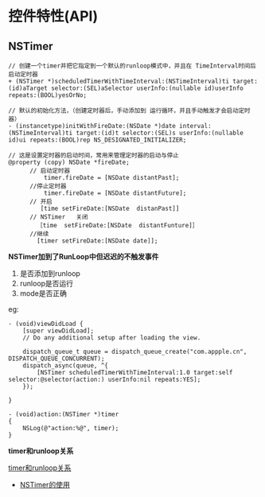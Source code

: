 # 控件特性(API)


## NSTimer
```
// 创建一个timer并把它指定到一个默认的runloop模式中，并且在 TimeInterval时间后 启动定时器
+ (NSTimer *)scheduledTimerWithTimeInterval:(NSTimeInterval)ti target:(id)aTarget selector:(SEL)aSelector userInfo:(nullable id)userInfo repeats:(BOOL)yesOrNo;

// 默认的初始化方法，（创建定时器后，手动添加到 运行循环，并且手动触发才会启动定时器）
- (instancetype)initWithFireDate:(NSDate *)date interval:(NSTimeInterval)ti target:(id)t selector:(SEL)s userInfo:(nullable id)ui repeats:(BOOL)rep NS_DESIGNATED_INITIALIZER;

// 这是设置定时器的启动时间，常用来管理定时器的启动与停止
@property (copy) NSDate *fireDate;
      // 启动定时器
          timer.fireDate = [NSDate distantPast];    
      //停止定时器
          timer.fireDate = [NSDate distantFuture];
      // 开启
         [time setFireDate:[NSDate  distanPast]]
      // NSTimer   关闭  
        ［time  setFireDate:[NSDate  distantFunture]］
      //继续
        [timer setFireDate:[NSDate date]];

```

**NSTimer加到了RunLoop中但迟迟的不触发事件**
1. 是否添加到runloop
2. runloop是否运行
3. mode是否正确


eg:
```
- (void)viewDidLoad {
    [super viewDidLoad];
    // Do any additional setup after loading the view.

    dispatch_queue_t queue = dispatch_queue_create("com.appple.cn", DISPATCH_QUEUE_CONCURRENT);
    dispatch_async(queue, ^{
        [NSTimer scheduledTimerWithTimeInterval:1.0 target:self selector:@selector(action:) userInfo:nil repeats:YES];
    });

}

- (void)action:(NSTimer *)timer
{
    NSLog(@"action:%@", timer);
}
```
**timer和runloop关系**

[timer和runloop关系](https://github.com/binzi56/iOSSmallKnowledgePool/blob/master/整理的小知识点/resources/runloop与timer关系.png)

* [NSTimer的使用](https://www.jianshu.com/p/3ccdda0679c1)

## 
